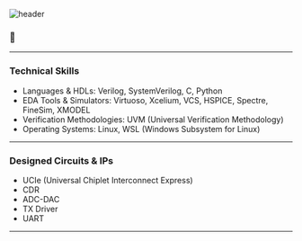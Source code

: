
![header](https://capsule-render.vercel.app/api?type=venom&color=auto&height=300&section=header&text=공사중%20&fontSize=90)


### 👋

---
### Technical Skills
- Languages & HDLs: Verilog, SystemVerilog, C, Python
- EDA Tools & Simulators: Virtuoso, Xcelium, VCS, HSPICE, Spectre, FineSim, XMODEL
- Verification Methodologies: UVM (Universal Verification Methodology)
- Operating Systems: Linux, WSL (Windows Subsystem for Linux)
---
### Designed Circuits & IPs
- UCIe (Universal Chiplet Interconnect Express)
- CDR
- ADC-DAC
- TX Driver
- UART
---
### 
<!--
**arkrg/arkrg** is a ✨ _special_ ✨ repository because its `README.md` (this file) appears on your GitHub profile.

Here are some ideas to get you started:

- 🔭 I’m currently working on ...
- 🌱 I’m currently learning ...
- 👯 I’m looking to collaborate on ...
- 🤔 I’m looking for help with ...
- 💬 Ask me about ...
- 📫 How to reach me: ...
- 😄 Pronouns: ...
- ⚡ Fun fact: ...
-->
